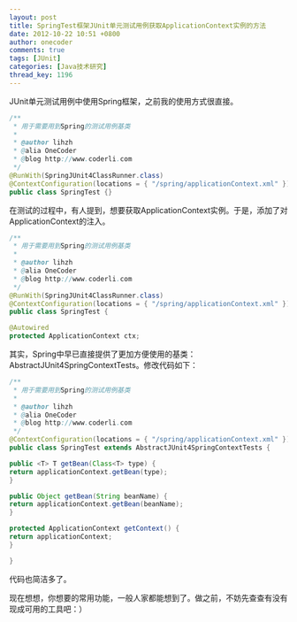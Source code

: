 ```yaml
---
layout: post
title: SpringTest框架JUnit单元测试用例获取ApplicationContext实例的方法
date: 2012-10-22 10:51 +0800
author: onecoder
comments: true
tags: [JUnit]
categories: [Java技术研究]
thread_key: 1196
---
```

JUnit单元测试用例中使用Spring框架，之前我的使用方式很直接。

```java
/**
 * 用于需要用到Spring的测试用例基类
 * 
 * @author lihzh
 * @alia OneCoder
 * @blog http://www.coderli.com
 */
@RunWith(SpringJUnit4ClassRunner.class)
@ContextConfiguration(locations = { "/spring/applicationContext.xml" })
public class SpringTest {}
```

在测试的过程中，有人提到，想要获取ApplicationContext实例。于是，添加了对ApplicationContext的注入。

```java
/**
 * 用于需要用到Spring的测试用例基类
 * 
 * @author lihzh
 * @alia OneCoder
 * @blog http://www.coderli.com
 */
@RunWith(SpringJUnit4ClassRunner.class)
@ContextConfiguration(locations = { "/spring/applicationContext.xml" })
public class SpringTest {

@Autowired
protected ApplicationContext ctx;
```

其实，Spring中早已直接提供了更加方便使用的基类：AbstractJUnit4SpringContextTests。修改代码如下：

```java
/**
 * 用于需要用到Spring的测试用例基类
 * 
 * @author lihzh
 * @alia OneCoder
 * @blog http://www.coderli.com
 */
@ContextConfiguration(locations = { "/spring/applicationContext.xml" })
public class SpringTest extends AbstractJUnit4SpringContextTests {

public <T> T getBean(Class<T> type) {
return applicationContext.getBean(type);
}

public Object getBean(String beanName) {
return applicationContext.getBean(beanName);
}

protected ApplicationContext getContext() {
return applicationContext;
}

}
```

代码也简洁多了。

现在想想，你想要的常用功能，一般人家都能想到了。做之前，不妨先查查有没有现成可用的工具吧：）

